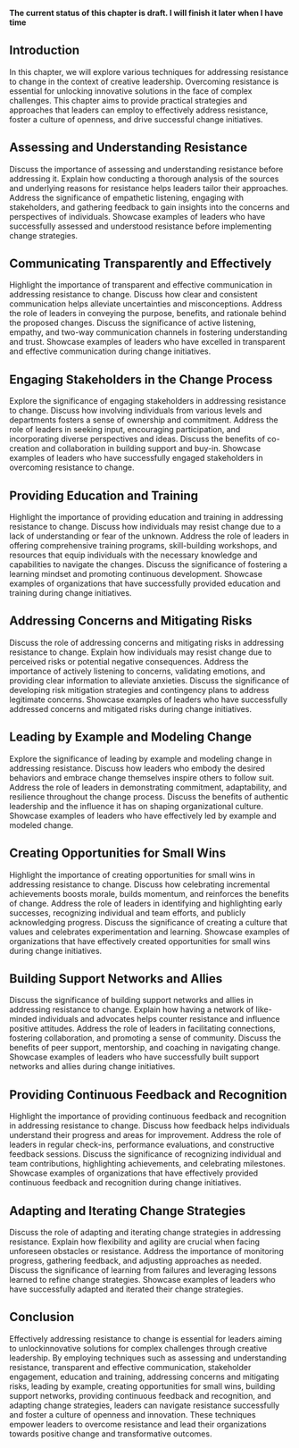 **The current status of this chapter is draft. I will finish it later when I have time**

Introduction
------------

In this chapter, we will explore various techniques for addressing resistance to change in the context of creative leadership. Overcoming resistance is essential for unlocking innovative solutions in the face of complex challenges. This chapter aims to provide practical strategies and approaches that leaders can employ to effectively address resistance, foster a culture of openness, and drive successful change initiatives.

Assessing and Understanding Resistance
--------------------------------------

Discuss the importance of assessing and understanding resistance before addressing it. Explain how conducting a thorough analysis of the sources and underlying reasons for resistance helps leaders tailor their approaches. Address the significance of empathetic listening, engaging with stakeholders, and gathering feedback to gain insights into the concerns and perspectives of individuals. Showcase examples of leaders who have successfully assessed and understood resistance before implementing change strategies.

Communicating Transparently and Effectively
-------------------------------------------

Highlight the importance of transparent and effective communication in addressing resistance to change. Discuss how clear and consistent communication helps alleviate uncertainties and misconceptions. Address the role of leaders in conveying the purpose, benefits, and rationale behind the proposed changes. Discuss the significance of active listening, empathy, and two-way communication channels in fostering understanding and trust. Showcase examples of leaders who have excelled in transparent and effective communication during change initiatives.

Engaging Stakeholders in the Change Process
-------------------------------------------

Explore the significance of engaging stakeholders in addressing resistance to change. Discuss how involving individuals from various levels and departments fosters a sense of ownership and commitment. Address the role of leaders in seeking input, encouraging participation, and incorporating diverse perspectives and ideas. Discuss the benefits of co-creation and collaboration in building support and buy-in. Showcase examples of leaders who have successfully engaged stakeholders in overcoming resistance to change.

Providing Education and Training
--------------------------------

Highlight the importance of providing education and training in addressing resistance to change. Discuss how individuals may resist change due to a lack of understanding or fear of the unknown. Address the role of leaders in offering comprehensive training programs, skill-building workshops, and resources that equip individuals with the necessary knowledge and capabilities to navigate the changes. Discuss the significance of fostering a learning mindset and promoting continuous development. Showcase examples of organizations that have successfully provided education and training during change initiatives.

Addressing Concerns and Mitigating Risks
----------------------------------------

Discuss the role of addressing concerns and mitigating risks in addressing resistance to change. Explain how individuals may resist change due to perceived risks or potential negative consequences. Address the importance of actively listening to concerns, validating emotions, and providing clear information to alleviate anxieties. Discuss the significance of developing risk mitigation strategies and contingency plans to address legitimate concerns. Showcase examples of leaders who have successfully addressed concerns and mitigated risks during change initiatives.

Leading by Example and Modeling Change
--------------------------------------

Explore the significance of leading by example and modeling change in addressing resistance. Discuss how leaders who embody the desired behaviors and embrace change themselves inspire others to follow suit. Address the role of leaders in demonstrating commitment, adaptability, and resilience throughout the change process. Discuss the benefits of authentic leadership and the influence it has on shaping organizational culture. Showcase examples of leaders who have effectively led by example and modeled change.

Creating Opportunities for Small Wins
-------------------------------------

Highlight the importance of creating opportunities for small wins in addressing resistance to change. Discuss how celebrating incremental achievements boosts morale, builds momentum, and reinforces the benefits of change. Address the role of leaders in identifying and highlighting early successes, recognizing individual and team efforts, and publicly acknowledging progress. Discuss the significance of creating a culture that values and celebrates experimentation and learning. Showcase examples of organizations that have effectively created opportunities for small wins during change initiatives.

Building Support Networks and Allies
------------------------------------

Discuss the significance of building support networks and allies in addressing resistance to change. Explain how having a network of like-minded individuals and advocates helps counter resistance and influence positive attitudes. Address the role of leaders in facilitating connections, fostering collaboration, and promoting a sense of community. Discuss the benefits of peer support, mentorship, and coaching in navigating change. Showcase examples of leaders who have successfully built support networks and allies during change initiatives.

Providing Continuous Feedback and Recognition
---------------------------------------------

Highlight the importance of providing continuous feedback and recognition in addressing resistance to change. Discuss how feedback helps individuals understand their progress and areas for improvement. Address the role of leaders in regular check-ins, performance evaluations, and constructive feedback sessions. Discuss the significance of recognizing individual and team contributions, highlighting achievements, and celebrating milestones. Showcase examples of organizations that have effectively provided continuous feedback and recognition during change initiatives.

Adapting and Iterating Change Strategies
----------------------------------------

Discuss the role of adapting and iterating change strategies in addressing resistance. Explain how flexibility and agility are crucial when facing unforeseen obstacles or resistance. Address the importance of monitoring progress, gathering feedback, and adjusting approaches as needed. Discuss the significance of learning from failures and leveraging lessons learned to refine change strategies. Showcase examples of leaders who have successfully adapted and iterated their change strategies.

Conclusion
----------

Effectively addressing resistance to change is essential for leaders aiming to unlockinnovative solutions for complex challenges through creative leadership. By employing techniques such as assessing and understanding resistance, transparent and effective communication, stakeholder engagement, education and training, addressing concerns and mitigating risks, leading by example, creating opportunities for small wins, building support networks, providing continuous feedback and recognition, and adapting change strategies, leaders can navigate resistance successfully and foster a culture of openness and innovation. These techniques empower leaders to overcome resistance and lead their organizations towards positive change and transformative outcomes.
